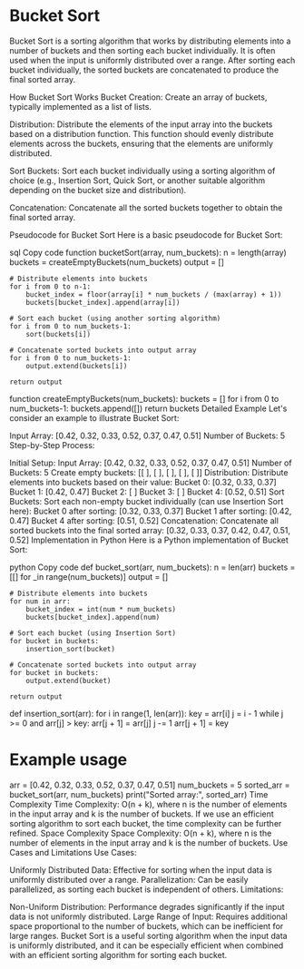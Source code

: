 # Bucket Sort

Bucket Sort is a sorting algorithm that works by distributing elements into a number of buckets and then sorting each bucket individually. It is often used when the input is uniformly distributed over a range. After sorting each bucket individually, the sorted buckets are concatenated to produce the final sorted array.

How Bucket Sort Works
Bucket Creation: Create an array of buckets, typically implemented as a list of lists.

Distribution: Distribute the elements of the input array into the buckets based on a distribution function. This function should evenly distribute elements across the buckets, ensuring that the elements are uniformly distributed.

Sort Buckets: Sort each bucket individually using a sorting algorithm of choice (e.g., Insertion Sort, Quick Sort, or another suitable algorithm depending on the bucket size and distribution).

Concatenation: Concatenate all the sorted buckets together to obtain the final sorted array.

Pseudocode for Bucket Sort
Here is a basic pseudocode for Bucket Sort:

sql
Copy code
function bucketSort(array, num_buckets):
    n = length(array)
    buckets = createEmptyBuckets(num_buckets)
    output = []

    # Distribute elements into buckets
    for i from 0 to n-1:
        bucket_index = floor(array[i] * num_buckets / (max(array) + 1))
        buckets[bucket_index].append(array[i])
    
    # Sort each bucket (using another sorting algorithm)
    for i from 0 to num_buckets-1:
        sort(buckets[i])
    
    # Concatenate sorted buckets into output array
    for i from 0 to num_buckets-1:
        output.extend(buckets[i])
    
    return output

function createEmptyBuckets(num_buckets):
    buckets = []
    for i from 0 to num_buckets-1:
        buckets.append([])
    return buckets
Detailed Example
Let's consider an example to illustrate Bucket Sort:

Input Array: [0.42, 0.32, 0.33, 0.52, 0.37, 0.47, 0.51]
Number of Buckets: 5
Step-by-Step Process:

Initial Setup:
Input Array: [0.42, 0.32, 0.33, 0.52, 0.37, 0.47, 0.51]
Number of Buckets: 5
Create empty buckets: [[ ], [ ], [ ], [ ], [ ]]
Distribution:
Distribute elements into buckets based on their value:
Bucket 0: [0.32, 0.33, 0.37]
Bucket 1: [0.42, 0.47]
Bucket 2: [ ]
Bucket 3: [ ]
Bucket 4: [0.52, 0.51]
Sort Buckets:
Sort each non-empty bucket individually (can use Insertion Sort here):
Bucket 0 after sorting: [0.32, 0.33, 0.37]
Bucket 1 after sorting: [0.42, 0.47]
Bucket 4 after sorting: [0.51, 0.52]
Concatenation:
Concatenate all sorted buckets into the final sorted array: [0.32, 0.33, 0.37, 0.42, 0.47, 0.51, 0.52]
Implementation in Python
Here is a Python implementation of Bucket Sort:

python
Copy code
def bucket_sort(arr, num_buckets):
    n = len(arr)
    buckets = [[] for _in range(num_buckets)]
    output = []

    # Distribute elements into buckets
    for num in arr:
        bucket_index = int(num * num_buckets)
        buckets[bucket_index].append(num)
    
    # Sort each bucket (using Insertion Sort)
    for bucket in buckets:
        insertion_sort(bucket)
    
    # Concatenate sorted buckets into output array
    for bucket in buckets:
        output.extend(bucket)
    
    return output

def insertion_sort(arr):
    for i in range(1, len(arr)):
        key = arr[i]
        j = i - 1
        while j >= 0 and arr[j] > key:
            arr[j + 1] = arr[j]
            j -= 1
        arr[j + 1] = key

# Example usage

arr = [0.42, 0.32, 0.33, 0.52, 0.37, 0.47, 0.51]
num_buckets = 5
sorted_arr = bucket_sort(arr, num_buckets)
print("Sorted array:", sorted_arr)
Time Complexity
Time Complexity: O(n + k), where n is the number of elements in the input array and k is the number of buckets. If we use an efficient sorting algorithm to sort each bucket, the time complexity can be further refined.
Space Complexity
Space Complexity: O(n + k), where n is the number of elements in the input array and k is the number of buckets.
Use Cases and Limitations
Use Cases:

Uniformly Distributed Data: Effective for sorting when the input data is uniformly distributed over a range.
Parallelization: Can be easily parallelized, as sorting each bucket is independent of others.
Limitations:

Non-Uniform Distribution: Performance degrades significantly if the input data is not uniformly distributed.
Large Range of Input: Requires additional space proportional to the number of buckets, which can be inefficient for large ranges.
Bucket Sort is a useful sorting algorithm when the input data is uniformly distributed, and it can be especially efficient when combined with an efficient sorting algorithm for sorting each bucket.
